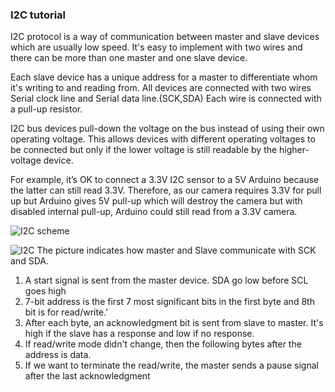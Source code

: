 ### I2C tutorial

I2C protocol is a way of communication between master and slave devices which are usually low speed. It's easy to implement with two wires 
and there can be more than one master and one slave device.

Each slave device has a unique address for a master to differentiate whom it's writing to and reading from. All devices are connected with two wires Serial clock line and Serial data line.(SCK,SDA) Each wire is connected with a pull-up resistor. 

I2C bus devices pull-down the voltage on the bus instead of using their own operating voltage. 
This allows devices with different operating voltages to be connected but only if the lower voltage is still readable
by the higher-voltage device. 

For example, it’s OK to connect a 3.3V I2C sensor to a 5V Arduino because the latter can still read 3.3V. 
Therefore, as our camera requires 3.3V for pull up but Arduino gives 5V pull-up which will destroy the camera but with disabled internal pull-up, Arduino could still read from a 3.3V camera. 

![I2C scheme](https://snag.gy/oF6LuH.jpg)

![I2C](https://snag.gy/QDwcP1.jpg)
The picture indicates how master and Slave communicate with SCK and SDA.
1. A start signal is sent from the master device. SDA go low before SCL goes high
2. 7-bit address is the first 7 most significant bits in the first byte and 8th bit is for read/write.'
3. After each byte, an acknowledgment bit is sent from slave to master. It's high if the slave has a response and low if no response.
4. If read/write mode didn't change, then the following bytes after the address is data. 
5. If we want to terminate the read/write, the master sends a pause signal after the last acknowledgment 
